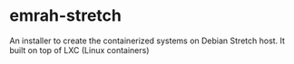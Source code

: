 # emrah-stretch
An installer to create the containerized systems on Debian Stretch host. It built on top of LXC (Linux containers)
